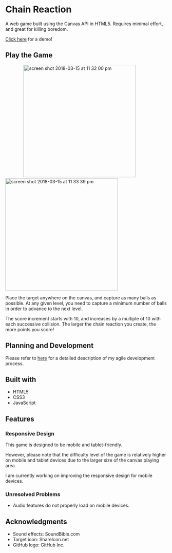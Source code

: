 # Chain Reaction

<p>A web game built using the Canvas API in HTML5. Requires minimal effort, and great for killing boredom.</p>

[Click here](https://aletheatoh.github.io/chain-reaction/) for a demo!

## Play the Game

&emsp;&emsp;&emsp;&emsp;<span><img width="350" alt="screen shot 2018-03-15 at 11 32 00 pm" src="https://user-images.githubusercontent.com/22549537/37473357-2a6fffd2-28a9-11e8-8cf4-7355198a6915.png"></span><span>&emsp;</span><span><img width="350" alt="screen shot 2018-03-15 at 11 33 39 pm" src="https://user-images.githubusercontent.com/22549537/37473569-5d1c6d76-28a9-11e8-80a2-e203d1cfc102.png"></span>

Place the target anywhere on the canvas, and capture as many balls as possible. At any given level, you need to capture a minimum number of balls in order to advance to the next level.

The score increment starts with 10, and increases by a multiple of 10 with each successive collision. The larger the chain reaction you create, the more points you score!

## Planning and Development
Please refer to [here](https://github.com/aletheatoh/chain-reaction/blob/master/agile-dev/agiledev.md) for a detailed description of my agile development process. 

## Built with
- HTML5
- CSS3
- JavaScript

## Features
### Responsive Design
<p>This game is designed to be mobile and tablet-friendly.</p>
<p>However, please note that the difficulty level of the game is relatively higher on mobile and tablet devices due to the larger size of the canvas playing area.</p>
<p>I am currently working on improving the responsive design for mobile devices.</p>

### Unresolved Problems
- Audio features do not properly load on mobile devices.

## Acknowledgments
- Sound effects: SoundBible.com
- Target icon: ShareIcon.net
- GitHub logo: GitHub Inc.
